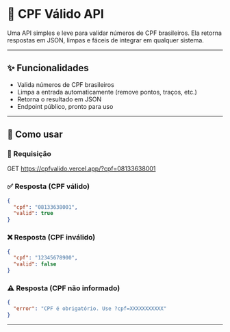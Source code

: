 # 📑 CPF Válido API

Uma API simples e leve para validar números de CPF brasileiros.
Ela retorna respostas em JSON, limpas e fáceis de integrar em qualquer sistema.

---

## ✨ Funcionalidades

- Valida números de CPF brasileiros
- Limpa a entrada automaticamente (remove pontos, traços, etc.)
- Retorna o resultado em JSON
- Endpoint público, pronto para uso

---

## 🚀 Como usar

### 🔗 Requisição
GET https://cpfvalido.vercel.app/?cpf=08133638001

### ✅ Resposta (CPF válido)
```json
{
  "cpf": "08133638001",
  "valid": true
}
```

### ❌ Resposta (CPF inválido)
```json
{
  "cpf": "12345678900",
  "valid": false
}
```

### ⚠️ Resposta (CPF não informado)
```json
{
  "error": "CPF é obrigatório. Use ?cpf=XXXXXXXXXXX"
}
```

---
